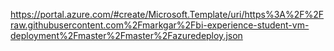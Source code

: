 https://portal.azure.com/#create/Microsoft.Template/uri/https%3A%2F%2Fraw.githubusercontent.com%2Fmarkgar%2Fbi-experience-student-vm-deployment%2Fmaster%2Fmaster%2Fazuredeploy.json
